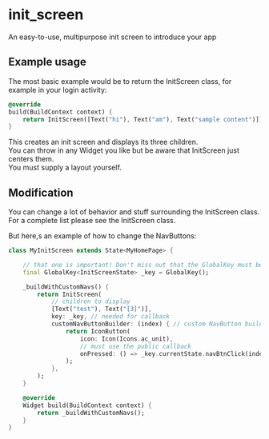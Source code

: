 # init_screen

An easy-to-use, multipurpose init screen to introduce your app
## Example usage

The most basic example would be to return the InitScreen class, for example in your login activity:

```dart
@override
build(BuildContext context) {
    return InitScreen([Text("hi"), Text("am"), Text("sample content")]);
}

```

This creates an init screen and displays its three children.  
You can throw in any Widget you like but be aware that InitScreen just centers them.  
You must supply a layout yourself.

## Modification
You can change a lot of behavior and stuff surrounding the InitScreen class.  
For a complete list please see the InitScreen class.

But here,s an example of how to change the NavButtons:

```dart
class MyInitScreen extends State<MyHomePage> {

    // that one is important! Don't miss out that the GlobalKey must be for InitScreenState
    final GlobalKey<InitScreenState> _key = GlobalKey();

    _buildWithCustomNavs() {
        return InitScreen(
            // children to display
            [Text("test"), Text("[3]")],
            key: _key, // needed for callback
            customNavButtonBuilder: (index) { // custom NavButton builder
                return IconButton(
                    icon: Icon(Icons.ac_unit),
                    // must use the public callback
                    onPressed: () => _key.currentState.navBtnClick(index),
                );
            },
        );
    }

    @override
    Widget build(BuildContext context) {
        return _buildWithCustomNavs();
    }
}
```